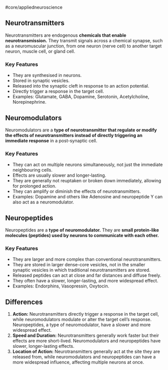 #core/appliedneuroscience

## Neurotransmitters

Neurotransmitters are endogenous **chemicals that enable neurotransmission.** They transmit signals across a chemical synapse, such as a neuromuscular junction, from one neuron (nerve cell) to another target neuron, muscle cell, or gland cell.

### Key Features

- They are synthesised in neurons.
- Stored in synaptic vesicles.
- Released into the synaptic cleft in response to an action potential.
- Directly trigger a response in the target cell.
- Examples: Glutamate, GABA, Dopamine, Serotonin, Acetylcholine, Norepinephrine.

## Neuromodulators

Neuromodulators are a **type of neurotransmitter that regulate or modify the effects of neurotransmitters instead of directly triggering an immediate response** in a post-synaptic cell.

### Key Features

- They can act on multiple neurons simultaneously, not just the immediate neighbouring cells.
- Effects are usually slower and longer-lasting.
- They are generally not reuptaken or broken down immediately, allowing for prolonged action.
- They can amplify or diminish the effects of neurotransmitters.
- Examples: Dopamine and others like Adenosine and neuropeptide Y can also act as a neuromodulator.

## Neuropeptides

Neuropeptides are a **type of neuromodulator.** They are **small protein-like molecules (peptides) used by neurons to communicate with each other.**

### Key Features

- They are larger and more complex than conventional neurotransmitters.
- They are stored in larger dense-core vesicles, not in the smaller synaptic vesicles in which traditional neurotransmitters are stored.
- Released peptides can act at close and far distances and diffuse freely.
- They often have a slower, longer-lasting, and more widespread effect.
- Examples: Endorphins, Vasopressin, Oxytocin.

## Differences

1. **Action:** Neurotransmitters directly trigger a response in the target cell, while neuromodulators modulate or alter the target cell’s response. Neuropeptides, a type of neuromodulator, have a slower and more widespread effect.
2. **Speed and Duration:** Neurotransmitters generally work faster but their effects are more short-lived. Neuromodulators and neuropeptides have slower, longer-lasting effects.
3. **Location of Action:** Neurotransmitters generally act at the site they are released from, while neuromodulators and neuropeptides can have a more widespread influence, affecting multiple neurons at once.
